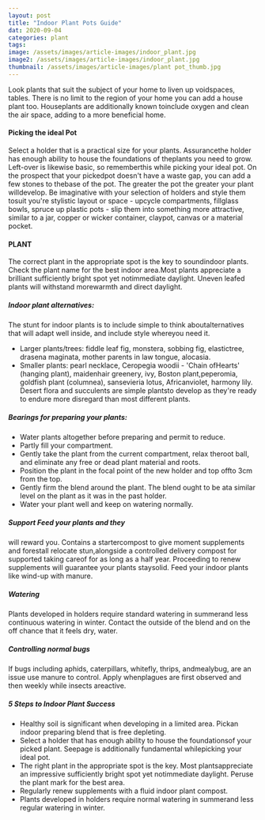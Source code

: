 ```yaml
---
layout: post
title: "Indoor Plant Pots Guide"
dat: 2020-09-04
categories: plant
tags:
image: /assets/images/article-images/indoor_plant.jpg
image2: /assets/images/article-images/indoor_plant.jpg
thumbnail: /assets/images/article-images/plant pot_thumb.jpg
---
```


<p>
    Look plants that suit the subject of your home to liven up voidspaces, tables. There is no limit to the region of
    your home you can add a house plant too. Houseplants are additionally known toinclude oxygen and clean the air
    space, adding to a more beneficial home.
</p>

<h4>Picking the ideal Pot</h4>
<p>
    Select a holder that is a practical size for your plants. Assurancethe holder has enough ability to house the
    foundations of theplants you need to grow. Left-over is likewise basic, so rememberthis while picking your ideal
    pot. On the prospect that your pickedpot doesn't have a waste gap, you can add a few stones to thebase of the pot.
    The greater the pot the greater your plant willdevelop. Be imaginative with your selection of holders and style them
    tosuit you're stylistic layout or space - upcycle compartments, fillglass bowls, spruce up plastic pots - slip them
    into something more attractive, similar to a jar, copper or wicker container, claypot, canvas or a material pocket.
</p>

<h4>PLANT</h4>
<p>The correct plant in the appropriate spot is the key to soundindoor plants. Check the plant name for the best indoor
    area.Most plants appreciate a brilliant sufficiently bright spot yet notimmediate daylight. Uneven leafed plants
    will withstand morewarmth and direct daylight.</p>

<h5>Indoor plant alternatives:</h5>
<p>The stunt for indoor plants is to include simple to think aboutalternatives that will adapt well inside, and include
    style whereyou need it.
<ul>
    <li>
        Larger plants/trees: fiddle leaf fig, monstera, sobbing fig, elastictree, drasena maginata, mother parents in
        law tongue, alocasia.
    </li>
    <li>
        Smaller plants: pearl necklace, Ceropegia woodii - 'Chain ofHearts' (hanging plant), maidenhair greenery, ivy,
        Boston plant,peperomia, goldfish plant (columnea), sansevieria lotus, Africanviolet, harmony lily. Desert flora
        and succulents are simple plantsto develop as they're ready to endure more disregard than most different plants.
    </li>
</ul>
</p>

<h5>Bearings for preparing your plants:</h5>
<p>
<ul>
    <li>
        Water plants altogether before preparing and permit to reduce.
    </li>
    <li>
        Partly fill your compartment.
    </li>
    <li>
        Gently take the plant from the current compartment, relax theroot ball, and eliminate any free or dead plant
        material and roots.
    </li>
    <li>
        Position the plant in the focal point of the new holder and top offto 3cm from the top.
    </li>
    <li>
        Gently firm the blend around the plant. The blend ought to be ata similar level on the plant as it was in the
        past holder.
    </li>
    <li>
        Water your plant well and keep on watering normally.
    </li>
</ul>
</p>

<h5>Support Feed your plants and they</h5>
<p>
    will reward you. Contains a startercompost to give moment supplements and forestall relocate stun,alongside a
    controlled delivery compost for supported taking careof for as long as a half year. Proceeding to renew supplements
    will guarantee your plants staysolid. Feed your indoor plants like wind-up with manure.
</p>

<h5>Watering</h5>
<p>
    Plants developed in holders require standard watering in summerand less continuous watering in winter. Contact
    the outside of the blend and on the off chance that it feels dry, water.
</p>

<h5>Controlling normal bugs</h5>
<p>If bugs including aphids, caterpillars, whitefly, thrips, andmealybug, are an issue use manure to control. Apply
    whenplagues are first observed and then weekly while insects areactive.</p>

<h5>5 Steps to Indoor Plant Success</h5>
<p>
<ul>
    <li>
        Healthy soil is significant when developing in a limited area. Pickan indoor preparing blend that is free
        depleting.
    </li>
    <li>
        Select a holder that has enough ability to house the foundationsof your picked plant. Seepage is additionally
        fundamental whilepicking your ideal pot.
    </li>
    <li>
        The right plant in the appropriate spot is the key. Most plantsappreciate an impressive sufficiently bright spot
        yet notimmediate daylight. Peruse the plant mark for the best area.
    </li>
    <li>
        Regularly renew supplements with a fluid indoor plant compost.
    </li>
    <li>
        Plants developed in holders require normal watering in summerand less regular watering in winter.
    </li>
</ul>
</p>